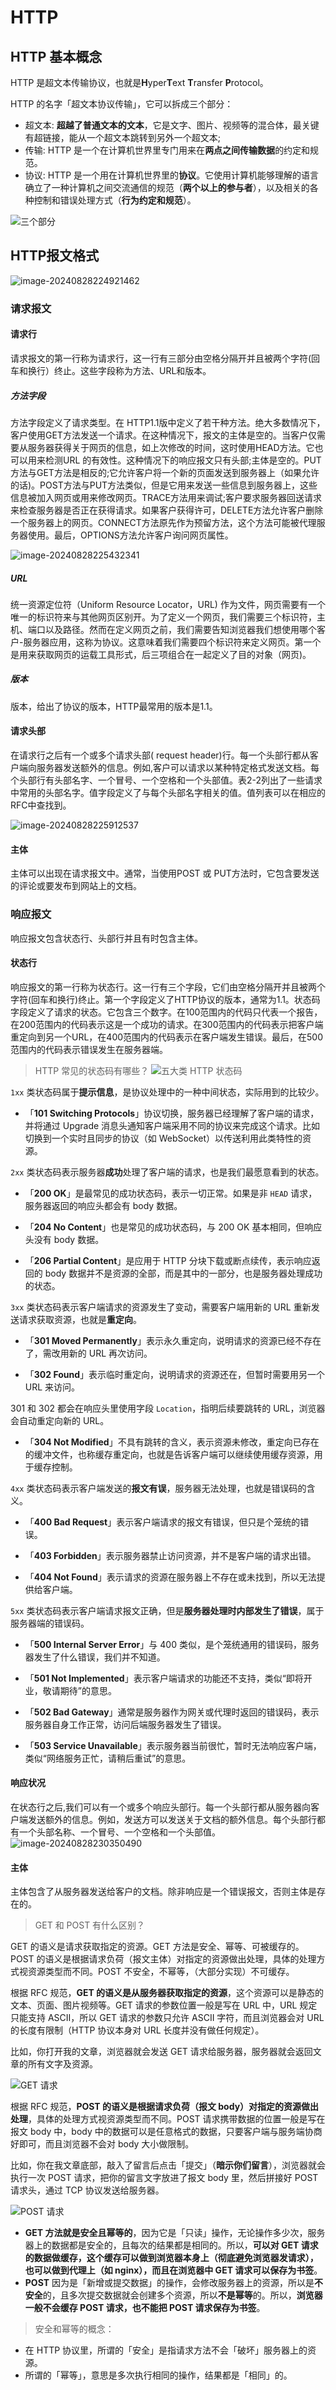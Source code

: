 # HTTP
## HTTP 基本概念
HTTP 是超文本传输协议，也就是**H**yper**T**ext **T**ransfer **P**rotocol。

HTTP 的名字「超文本协议传输」，它可以拆成三个部分：

- 超文本: **超越了普通文本的文本**，它是文字、图片、视频等的混合体，最关键有超链接，能从一个超文本跳转到另外一个超文本;
- 传输: HTTP 是一个在计算机世界里专门用来在**两点之间传输数据**的约定和规范。
- 协议: HTTP 是一个用在计算机世界里的**协议**。它使用计算机能够理解的语言确立了一种计算机之间交流通信的规范（**两个以上的参与者**），以及相关的各种控制和错误处理方式（**行为约定和规范**）。

![三个部分](https://cdn.xiaolincoding.com/gh/xiaolincoder/ImageHost/计算机网络/HTTP/3-HTTP三部分.png)

## HTTP报文格式

![image-20240828224921462](https://raw.githubusercontent.com/qhbsss/Pictures/main/Blog_Picturesimage-20240828224921462.png)

### 请求报文
#### 请求行
请求报文的第一行称为请求行，这一行有三部分由空格分隔开并且被两个字符(回车和换行）终止。这些字段称为方法、URL和版本。
##### 方法字段
方法字段定义了请求类型。在 HTTP1.1版中定义了若干种方法。绝大多数情况下，客户使用GET方法发送一个请求。在这种情况下，报文的主体是空的。当客户仅需要从服务器获得关于网页的信息，如上次修改的时间，这时使用HEAD方法。它也可以用来检测URL 的有效性。这种情况下的响应报文只有头部;主体是空的。PUT方法与GET方法是相反的;它允许客户将一个新的页面发送到服务器上（如果允许的话)。POST方法与PUT方法类似，但是它用来发送一些信息到服务器上，这些信息被加入网页或用来修改网页。TRACE方法用来调试;客户要求服务器回送请求来检查服务器是否正在获得请求。如果客户获得许可，DELETE方法允许客户删除一个服务器上的网页。CONNECT方法原先作为预留方法，这个方法可能被代理服务器使用。最后，OPTIONS方法允许客户询问网页属性。

![image-20240828225432341](https://raw.githubusercontent.com/qhbsss/Pictures/main/Blog_Picturesimage-20240828225432341.png)

##### URL
统一资源定位符（Uniform Resource Locator，URL)
作为文件，网页需要有一个唯一的标识符来与其他网页区别开。为了定义一个网页，我们需要三个标识符，主机、端口以及路径。然而在定义网页之前，我们需要告知浏览器我们想使用哪个客户-服务器应用，这称为协议。这意味着我们需要四个标识符来定义网页。第一个是用来获取网页的运载工具形式，后三项组合在一起定义了目的对象（网页)。
##### 版本
版本，给出了协议的版本，HTTP最常用的版本是1.1。
#### 请求头部
在请求行之后有一个或多个请求头部( request header)行。每一个头部行都从客户端向服务器发送额外的信息。例如,客户可以请求以某种特定格式发送文档。每个头部行有头部名字、一个冒号、一个空格和一个头部值。表2-2列出了一些请求中常用的头部名字。值字段定义了与每个头部名字相关的值。值列表可以在相应的RFC中查找到。

![image-20240828225912537](https://raw.githubusercontent.com/qhbsss/Pictures/main/Blog_Picturesimage-20240828225912537.png)
#### 主体
主体可以出现在请求报文中。通常，当使用POST 或 PUT方法时，它包含要发送的评论或要发布到网站上的文档。
### 响应报文
响应报文包含状态行、头部行并且有时包含主体。
#### 状态行
响应报文的第一行称为状态行。这一行有三个字段，它们由空格分隔开并且被两个字符(回车和换行)终止。第一个字段定义了HTTP协议的版本，通常为1.1。状态码字段定义了请求的状态。它包含三个数字。在100范围内的代码只代表一个报告，在200范围内的代码表示这是一个成功的请求。在300范围内的代码表示把客户端重定向到另一个URL，在400范围内的代码表示在客户端发生错误。最后，在500范围内的代码表示错误发生在服务器端。
>HTTP 常见的状态码有哪些？
![ 五大类 HTTP 状态码 ](https://raw.githubusercontent.com/qhbsss/Pictures/main/Blog_Pictures6-%E4%BA%94%E5%A4%A7%E7%B1%BBHTTP%E7%8A%B6%E6%80%81%E7%A0%81.png)

`1xx` 类状态码属于**提示信息**，是协议处理中的一种中间状态，实际用到的比较少。

- 「**101 Switching Protocols**」协议切换，服务器已经理解了客户端的请求，并将通过 Upgrade 消息头通知客户端采用不同的协议来完成这个请求。比如切换到一个实时且同步的协议（如 WebSocket）以传送利用此类特性的资源。

`2xx` 类状态码表示服务器**成功**处理了客户端的请求，也是我们最愿意看到的状态。

- 「**200 OK**」是最常见的成功状态码，表示一切正常。如果是非 `HEAD` 请求，服务器返回的响应头都会有 body 数据。

- 「**204 No Content**」也是常见的成功状态码，与 200 OK 基本相同，但响应头没有 body 数据。

- 「**206 Partial Content**」是应用于 HTTP 分块下载或断点续传，表示响应返回的 body 数据并不是资源的全部，而是其中的一部分，也是服务器处理成功的状态。

`3xx` 类状态码表示客户端请求的资源发生了变动，需要客户端用新的 URL 重新发送请求获取资源，也就是**重定向**。 

- 「**301 Moved Permanently**」表示永久重定向，说明请求的资源已经不存在了，需改用新的 URL 再次访问。

- 「**302 Found**」表示临时重定向，说明请求的资源还在，但暂时需要用另一个 URL 来访问。

301 和 302 都会在响应头里使用字段 `Location`，指明后续要跳转的 URL，浏览器会自动重定向新的 URL。

- 「**304 Not Modified**」不具有跳转的含义，表示资源未修改，重定向已存在的缓冲文件，也称缓存重定向，也就是告诉客户端可以继续使用缓存资源，用于缓存控制。

`4xx` 类状态码表示客户端发送的**报文有误**，服务器无法处理，也就是错误码的含义。

- 「**400 Bad Request**」表示客户端请求的报文有错误，但只是个笼统的错误。

- 「**403 Forbidden**」表示服务器禁止访问资源，并不是客户端的请求出错。

- 「**404 Not Found**」表示请求的资源在服务器上不存在或未找到，所以无法提供给客户端。

`5xx` 类状态码表示客户端请求报文正确，但是**服务器处理时内部发生了错误**，属于服务器端的错误码。

- 「**500 Internal Server Error**」与 400 类似，是个笼统通用的错误码，服务器发生了什么错误，我们并不知道。

- 「**501 Not Implemented**」表示客户端请求的功能还不支持，类似“即将开业，敬请期待”的意思。

- 「**502 Bad Gateway**」通常是服务器作为网关或代理时返回的错误码，表示服务器自身工作正常，访问后端服务器发生了错误。

- 「**503 Service Unavailable**」表示服务器当前很忙，暂时无法响应客户端，类似“网络服务正忙，请稍后重试”的意思。
#### 响应状况
在状态行之后,我们可以有一个或多个响应头部行。每一个头部行都从服务器向客户端发送额外的信息。例如，发送方可以发送关于文档的额外信息。每个头部行都有一个头部名称、一个冒号、一个空格和一个头部值。
![image-20240828230350490](https://raw.githubusercontent.com/qhbsss/Pictures/main/Blog_Picturesimage-20240828230350490.png)
#### 主体
主体包含了从服务器发送给客户的文档。除非响应是一个错误报文，否则主体是存在的。

>GET 和 POST 有什么区别？

GET 的语义是请求获取指定的资源。GET 方法是安全、幂等、可被缓存的。
POST 的语义是根据请求负荷（报文主体）对指定的资源做出处理，具体的处理方式视资源类型而不同。POST 不安全，不幂等，（大部分实现）不可缓存。

根据 RFC 规范，**GET 的语义是从服务器获取指定的资源**，这个资源可以是静态的文本、页面、图片视频等。GET 请求的参数位置一般是写在 URL 中，URL 规定只能支持 ASCII，所以 GET 请求的参数只允许 ASCII 字符，而且浏览器会对 URL 的长度有限制（HTTP 协议本身对 URL 长度并没有做任何规定）。

比如，你打开我的文章，浏览器就会发送 GET 请求给服务器，服务器就会返回文章的所有文字及资源。

![GET 请求](https://raw.githubusercontent.com/qhbsss/Pictures/main/Blog_Pictures12-Get%E8%AF%B7%E6%B1%82.png)

根据 RFC 规范，**POST 的语义是根据请求负荷（报文 body）对指定的资源做出处理**，具体的处理方式视资源类型而不同。POST 请求携带数据的位置一般是写在报文 body 中，body 中的数据可以是任意格式的数据，只要客户端与服务端协商好即可，而且浏览器不会对 body 大小做限制。

比如，你在我文章底部，敲入了留言后点击「提交」（**暗示你们留言**），浏览器就会执行一次 POST 请求，把你的留言文字放进了报文 body 里，然后拼接好 POST 请求头，通过 TCP 协议发送给服务器。

![POST 请求](https://raw.githubusercontent.com/qhbsss/Pictures/main/Blog_Pictures13-Post%E8%AF%B7%E6%B1%82.png)

- **GET 方法就是安全且幂等的**，因为它是「只读」操作，无论操作多少次，服务器上的数据都是安全的，且每次的结果都是相同的。所以，**可以对 GET 请求的数据做缓存，这个缓存可以做到浏览器本身上（彻底避免浏览器发请求），也可以做到代理上（如 nginx），而且在浏览器中 GET 请求可以保存为书签**。
- **POST** 因为是「新增或提交数据」的操作，会修改服务器上的资源，所以是**不安全**的，且多次提交数据就会创建多个资源，所以**不是幂等**的。所以，**浏览器一般不会缓存 POST 请求，也不能把 POST 请求保存为书签**。

>安全和幂等的概念：
- 在 HTTP 协议里，所谓的「安全」是指请求方法不会「破坏」服务器上的资源。
- 所谓的「幂等」，意思是多次执行相同的操作，结果都是「相同」的。
